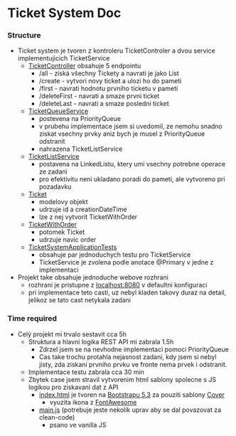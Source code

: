 # Ticket System Doc

### Structure
- Ticket system je tvoren z kontroleru TicketControler a dvou service implementujicich TicketService
    - [TicketController](src/main/java/cz/ticketsystem/controller/TicketController.java) obsahuje 5 endpointu
      - /all - získá všechny Tickety a navrati je jako List
      - /create - vytvori novy ticket a ulozi ho do pameti
      - /first - navrati hodnotu prvniho ticketu v pameti
      - /deleteFirst - navrati a smaze prvni ticket
      - /deleteLast - navrati a smaze posledni ticket
    - [TicketQueueService](src/main/java/cz/ticketsystem/service/TicketQueueService.java)
      - postevena na PriorityQueue
      - v prubehu implementace jsem si uvedomil, ze nemohu snadno ziskat vsechny prvky aniz bych je musel z PriorityQueue odstranit
      - nahrazena TicketListService
    - [TicketListService](src/main/java/cz/ticketsystem/service/TicketListService.java)
      - postavena na LinkedListu, ktery umi vsechny potrebne operace ze zadani
      - pro efektivitu neni ukladano poradi do pameti, ale vytvoreno pri pozadavku
    - [Ticket](src/main/java/cz/ticketsystem/model/Ticket.java)
      - modelovy objekt
      - udrzuje id a creationDateTime
      - lze z nej vytvorit TicketWithOrder
    - [TicketWithOrder](src/main/java/cz/ticketsystem/model/TicketWithOrder.java)
      - potomek Ticket
      - udrzuje navic order
    - [TicketSystemApplicationTests](src/test/java/cz/ticketsystem/TicketSystemApplicationTests.java)
      - obsahuje par jednoduchych testu pro TicketService
      - TicketService je zvolena podle anotace @Primary v jedne z implementaci
- Projekt take obsahuje jednoduche webove rozhrani
  - rozhrani je pristupne z [localhost:8080](http://localhost:8080/) v defaultni konfiguraci
  - pri implementace teto casti, uz nebyl kladen takovy duraz na detail, jelikoz se tato cast netykala zadani

### Time required
- Celý projekt mi trvalo sestavit cca 5h
  - Struktura a hlavni logika REST API mi zabrala 1.5h
    - Zdrzel jsem se na nevhodne implementaci pomoci PriorityQueue
    - Cas take trochu protahla nejasnost zadani, kdy jsem si nebyl jisty, zda ziskani prvniho prvku ve fronte nema prvek i odstranit.
  - Implementace testu zabrala cca 30 min
  - Zbytek case jsem stravil vytvorenim html sablony spolecne s JS logikou pro ziskavani dat z API
    - [index.html](src/main/resources/static/index.html) je tvoren na [Bootstrapu 5.3](https://getbootstrap.com/docs/5.3/) za pouziti sablony [Cover](https://getbootstrap.com/docs/5.3/examples/cover/)
      - vyuzita ikona z [FontAwesome](https://fontawesome.com/)
    - [main.js](src/main/resources/static/main.js) (potrebuje jeste nekolik uprav aby se dal povazovat za clean-code)
      - psano ve vanilla JS


